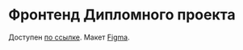 # Фронтенд Дипломного проекта

Доступен [по ссылке](https://fl0ppat.github.io/movies-explorer-frontend/#/).
Макет [Figma](https://www.figma.com/file/9e3QyPav2iHoFIAPFWlAPb/Diploma-Copy?node-id=891%3A3857).
